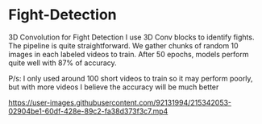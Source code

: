 # Fight-Detection
3D Convolution for Fight Detection
I use 3D Conv blocks to identify fights. The pipeline is quite straightforward. We gather chunks of random 10 images in each labeled videos to train. After 50 epochs, models perform quite well with 87% of accuracy. 

P/s: I only used around 100 short videos to train so it may perform poorly, but with more videos I believe the accuracy will be much better




https://user-images.githubusercontent.com/92131994/215342053-02904be1-60df-428e-89c2-fa38d373f3c7.mp4

